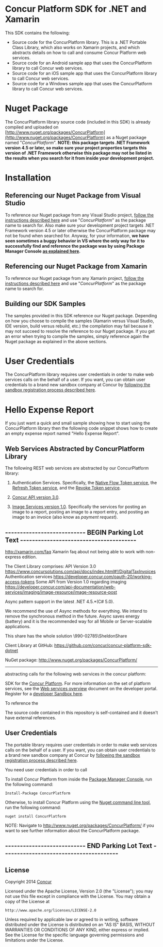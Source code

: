 Concur Platform SDK for .NET and Xamarin
==================================================

This SDK contains the following:
* Source code for the ConcurPlatform library. This is a .NET Portable Class Library, which also works on Xamarin projects, and which abstracts details on how to call and consume Concur Platform web services.
* Source code for an Android sample app that uses the ConcurPlatform library to call Concur web services.
* Source code for an iOS sample app that uses the ConcurPlatform library to call Concur web services.
* Source code for a Windows sample app that uses the ConcurPlatform library to call Concur web services.


# Nuget Package

The ConcurPlatform library source code (included in this SDK) is already compiled and uploaded on [http://www.nuget.org/packages/ConcurPlatform](http://www.nuget.org/packages/ConcurPlatform) as a Nuget package named "*ConcurPlatform*". __NOTE: this package targets .NET Framework version 4.5 or later, so make sure your project properties targets this version of .NET Framework otherwise this package may not be listed in the results when you search for it from inside your development project.__


# Installation

## Referencing our Nuget Package from Visual Studio

To reference our Nuget package from any Visual Studio project, [follow the instructions described here](http://docs.nuget.org/consume/package-manager-dialog) and use "*ConcurPlatform*" as the package name to search for. Also make sure your development project targets .NET Framework version 4.5 or later otherwise the ConcurPlatform package may not be found when searched for. Anyway, for your information, __we have seen sometimes a buggy behavior in VS where the only way for it to successfully find and reference the package was by using Package Manager Console [as explained here](http://docs.nuget.org/consume/package-manager-console).__

## Referencing our Nuget Package from Xamarin

To reference our Nuget package from any Xamarin project, [follow the instructions described here](http://developer.xamarin.com/guides/cross-platform/application_fundamentals/nuget_walkthrough) and use "*ConcurPlatform*" as the package name to search for.


## Building our SDK Samples

The samples provided in this SDK reference our Nuget package. Depending on how you choose to compile the samples (Xamarin versus Visual Studio, IDE version, build versus rebuild, etc.) the compilation may fail because it may not succeed to resolve the reference to our Nuget package. If you get an error when trying to compile the samples, simply reference again the Nuget package as explained in the above sections.


# User Credentials

The ConcurPlatform library requires user credentials in order to make web services calls on the behalf of a user. If you want, you can obtain user credentials to a brand new sandbox company at Concur by [following the sandbox registration process described here](https://developer.concur.com/register).  


# Hello Expense Report

If you just want a quick and small sample showing how to start using the ConcurPlatform library then the following code snippet shows how to create an empty expense report named "Hello Expense Report".


## Web Services Abstracted by ConcurPlatform Library

The following REST web services are abstracted by our ConcurPlatform library:

1. Authentication Services. Specifically, the [Native Flow Token service](https://developer.concur.com/oauth-20/native-flow), the [Refresh Token service](https://developer.concur.com/oauth-20/refreshing-access-tokens), and the [Revoke Token service](https://developer.concur.com/oauth-20/working-access-tokens/revoking-access-tokens).

2. [Concur API version 3.0](https://www.concursolutions.com/api/docs/index.html).  

3. [Image Services version 1.0](https://developer.concur.com/imaging/image-resource/image-resource-post). Specifically the services for posting an image to a report, posting an image to a report entry, and posting an image to an invoice (also know as *payment request*).









## --------------------------- BEGIN Parking Lot Text ---------------------------------------

http://xamarin.com/faq
Xamarin faq about not being able to work with non-express edition.
 
The Client Library comprises:
API Version 3.0   https://www.concursolutions.com/api/docs/index.html#!/DigitalTaxInvoices
Authentication services https://developer.concur.com/oauth-20/working-access-tokens
Some API from Version 1.0 regarding imaging https://developer.concur.com/api-documentation/web-services/imaging/image-resource/image-resource-post
 
Async pattern support in the latest .NET 4.5.*(C# 5.0).
 
We recommend the use of Async methods for everything. We intend to remove the synchronous method in the future. Async saves energy (battery) and it is the recommended way for all Mobile or Server-scalable applications.
 
This share has the whole solution \\990-02785\SheldonShare
 
 
Client Library at GitHub:  https://github.com/concur/concur-platform-sdk-dotnet
 
NuGet package:  http://www.nuget.org/packages/ConcurPlatform/ 
 
-----------------------------------------------------------------------------------------------------------------------------------

abstracting calls for the following web services in the concur platform:

SDK for the [Concur Platform](http://developer.concur.com). For more information on the set of platform services, see the [Web services overview](https://developer.concur.com/get-started/webservices-overview) document on the developer portal.
Register for a [developer Sandbox here](https://developer.concur.com/register).


To reference the 

The source code contained in this repository is self-contained and it doesn't have external references.

## User Credentials

The portable library requires user credentials in order to make web services calls on the behalf of a user. If you want, you can obtain user credentials to a brand new sandbox company at Concur by [following the sandbox registration process described here](https://developer.concur.com/register).  

You need user credentials in order to call 

To install Concur Platform from inside the [Package Manager Console](http://docs.nuget.org/docs/start-here/using-the-package-manager-console), run the following command:

    Install-Package ConcurPlatform

Otherwise, to install Concur Platform using the [Nuget command line tool](https://docs.nuget.org/consume/command-line-reference), run the following command:

    nuget install ConcurPlatform

NOTE: Navigate to http://www.nuget.org/packages/ConcurPlatform/ if you want to see further information about the ConcurPlatform package.

## --------------------------- END Parking Lot Text ---------------------------------------






## License

Copyright 2014 [Concur](http://www.concur.com)

Licensed under the Apache License, Version 2.0 (the "License");
you may not use this file except in compliance with the License.
You may obtain a copy of the License at

    http://www.apache.org/licenses/LICENSE-2.0

Unless required by applicable law or agreed to in writing, software
distributed under the License is distributed on an "AS IS" BASIS,
WITHOUT WARRANTIES OR CONDITIONS OF ANY KIND, either express or implied.
See the License for the specific language governing permissions and
limitations under the License.
